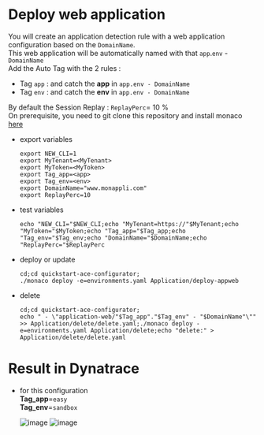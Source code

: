 # Deploy web application


You will create an application detection rule with a web application configuration based on the `DomainName`.  
This web application will be automatically named with that `app`.`env` - `DomainName`   
Add the Auto Tag with the 2 rules : 
 - Tag `app` : and catch the **app** in `app.env - DomainName`
 - Tag `env` : and catch the **env** in `app.env - DomainName`

By default the Session Replay : `ReplayPerc`= 10 %  
On prerequisite, you need to git clone this repository and install monaco [here](https://github.com/JLLormeau/OnDemand-Configuration-with-Monaco#ondemand-configuration-with-monaco)
 
- export variables

      export NEW_CLI=1
      export MyTenant=<MyTenant>
      export MyToken=<MyToken>
      export Tag_app=<app>
      export Tag_env=<env>
      export DomainName="www.monappli.com"
      export ReplayPerc=10
      
- test variables

      echo "NEW_CLI="$NEW_CLI;echo "MyTenant=https://"$MyTenant;echo "MyToken="$MyToken;echo "Tag_app="$Tag_app;echo "Tag_env="$Tag_env;echo "DomainName="$DomainName;echo "ReplayPerc="$ReplayPerc
     
- deploy or update

      cd;cd quickstart-ace-configurator;
      ./monaco deploy -e=environments.yaml Application/deploy-appweb
      
- delete

      cd;cd quickstart-ace-configurator;
      echo " - \"application-web/"$Tag_app"."$Tag_env" - "$DomainName"\"" >> Application/delete/delete.yaml;./monaco deploy -e=environments.yaml Application/delete;echo "delete:" > Application/delete/delete.yaml


# Result in Dynatrace 
- for this configuration  
       **Tag_app**=`easy`  
       **Tag_env**=`sandbox`  
   
   ![image](https://user-images.githubusercontent.com/40337213/119887862-f71cda80-bf34-11eb-8ea2-47af768c0118.png)
    ![image](https://user-images.githubusercontent.com/40337213/119887790-dfdded00-bf34-11eb-9199-7dc600c0759e.png)
